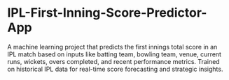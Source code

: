 # IPL-First-Inning-Score-Predictor-App
A machine learning project that predicts the first innings total score in an IPL match based on inputs like batting team, bowling team, venue, current runs, wickets, overs completed, and recent performance metrics. Trained on historical IPL data for real-time score forecasting and strategic insights.
